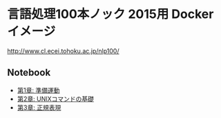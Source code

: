 # 言語処理100本ノック 2015用 Docker イメージ

http://www.cl.ecei.tohoku.ac.jp/nlp100/



## Notebook

- [第1章: 準備運動](notebook/chapter01.ipynb)
- [第2章: UNIXコマンドの基礎](notebook/chapter02.ipynb)
- [第3章: 正規表現](notebook/chapter03.ipynb)

